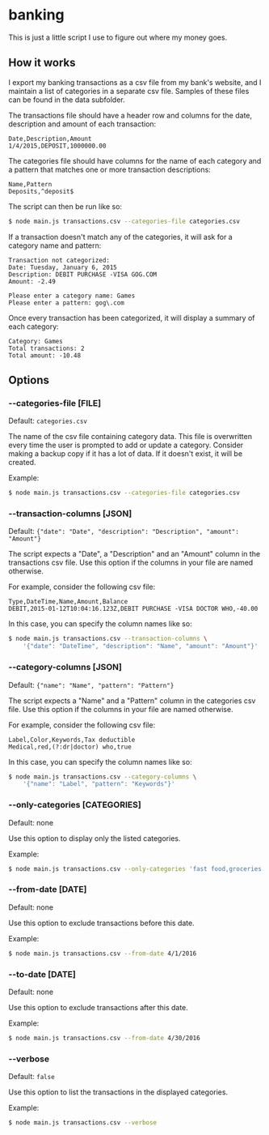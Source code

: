 # banking

This is just a little script I use to figure out where my money goes.

## How it works

I export my banking transactions as a csv file from my bank's website, and I
maintain a list of categories in a separate csv file. Samples of these files can
be found in the data subfolder.

The transactions file should have a header row and columns for the date,
description and amount of each transaction:

```
Date,Description,Amount
1/4/2015,DEPOSIT,1000000.00
```

The categories file should have columns for the name of each category and a
pattern that matches one or more transaction descriptions:

```
Name,Pattern
Deposits,^deposit$
```

The script can then be run like so:

```sh
$ node main.js transactions.csv --categories-file categories.csv
```

If a transaction doesn't match any of the categories, it will ask for a category
name and pattern:

```
Transaction not categorized:
Date: Tuesday, January 6, 2015
Description: DEBIT PURCHASE -VISA GOG.COM
Amount: -2.49

Please enter a category name: Games
Please enter a pattern: gog\.com
```

Once every transaction has been categorized, it will display a summary of each
category:

```
Category: Games
Total transactions: 2
Total amount: -10.48
```

## Options

### --categories-file [FILE]

Default: `categories.csv`

The name of the csv file containing category data. This file is overwritten
every time the user is prompted to add or update a category. Consider making a
backup copy if it has a lot of data. If it doesn't exist, it will be created.

Example:

```sh
$ node main.js transactions.csv --categories-file categories.csv
```

### --transaction-columns [JSON]

Default: `{"date": "Date", "description": "Description", "amount": "Amount"}`

The script expects a "Date", a "Description" and an "Amount" column in the
transactions csv file. Use this option if the columns in your file are named
otherwise.

For example, consider the following csv file:

```
Type,DateTime,Name,Amount,Balance
DEBIT,2015-01-12T10:04:16.123Z,DEBIT PURCHASE -VISA DOCTOR WHO,-40.00
```

In this case, you can specify the column names like so:

```sh
$ node main.js transactions.csv --transaction-columns \
    '{"date": "DateTime", "description": "Name", "amount": "Amount"}'
```

### --category-columns [JSON]

Default: `{"name": "Name", "pattern": "Pattern"}`

The script expects a "Name" and a "Pattern" column in the categories csv
file. Use this option if the columns in your file are named otherwise.

For example, consider the following csv file:

```
Label,Color,Keywords,Tax deductible
Medical,red,(?:dr|doctor) who,true
```

In this case, you can specify the column names like so:

```sh
$ node main.js transactions.csv --category-columns \
    '{"name": "Label", "pattern": "Keywords"}'
```

### --only-categories [CATEGORIES]

Default: none

Use this option to display only the listed categories.

Example:

```sh
$ node main.js transactions.csv --only-categories 'fast food,groceries'
```

### --from-date [DATE]

Default: none

Use this option to exclude transactions before this date.

Example:

```sh
$ node main.js transactions.csv --from-date 4/1/2016
```

### --to-date [DATE]

Default: none

Use this option to exclude transactions after this date.

Example:

```sh
$ node main.js transactions.csv --from-date 4/30/2016
```

### --verbose

Default: `false`

Use this option to list the transactions in the displayed categories.

Example:

```sh
$ node main.js transactions.csv --verbose
```

